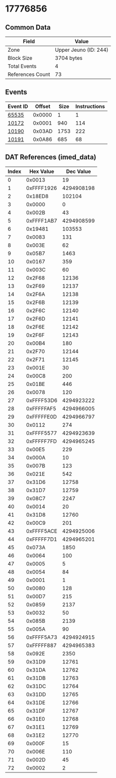 # 17776856

## Common Data

| Field            | Value                 |
|------------------|-----------------------|
| Zone             | Upper Jeuno (ID: 244) |
| Block Size       | 3704 bytes            |
| Total Events     | 4                     |
| References Count | 73                    |

## Events

| Event ID            | Offset   |   Size |   Instructions |
|---------------------|----------|--------|----------------|
| [65535](./65535.md) | 0x0000   |      1 |              1 |
| [10172](./10172.md) | 0x0001   |    940 |            114 |
| [10190](./10190.md) | 0x03AD   |   1753 |            222 |
| [10191](./10191.md) | 0x0A86   |    685 |             68 |

## DAT References (imed_data)

|   Index | Hex Value   |   Dec Value |
|---------|-------------|-------------|
|       0 | 0x0013      |          19 |
|       1 | 0xFFFF1926  |  4294908198 |
|       2 | 0x18ED8     |      102104 |
|       3 | 0x0000      |           0 |
|       4 | 0x002B      |          43 |
|       5 | 0xFFFF1AB7  |  4294908599 |
|       6 | 0x19481     |      103553 |
|       7 | 0x0083      |         131 |
|       8 | 0x003E      |          62 |
|       9 | 0x05B7      |        1463 |
|      10 | 0x0167      |         359 |
|      11 | 0x003C      |          60 |
|      12 | 0x2F68      |       12136 |
|      13 | 0x2F69      |       12137 |
|      14 | 0x2F6A      |       12138 |
|      15 | 0x2F6B      |       12139 |
|      16 | 0x2F6C      |       12140 |
|      17 | 0x2F6D      |       12141 |
|      18 | 0x2F6E      |       12142 |
|      19 | 0x2F6F      |       12143 |
|      20 | 0x00B4      |         180 |
|      21 | 0x2F70      |       12144 |
|      22 | 0x2F71      |       12145 |
|      23 | 0x001E      |          30 |
|      24 | 0x00C8      |         200 |
|      25 | 0x01BE      |         446 |
|      26 | 0x0078      |         120 |
|      27 | 0xFFFF53D6  |  4294923222 |
|      28 | 0xFFFFFAF5  |  4294966005 |
|      29 | 0xFFFFFE0D  |  4294966797 |
|      30 | 0x0112      |         274 |
|      31 | 0xFFFF5577  |  4294923639 |
|      32 | 0xFFFFF7FD  |  4294965245 |
|      33 | 0x00E5      |         229 |
|      34 | 0x000A      |          10 |
|      35 | 0x007B      |         123 |
|      36 | 0x021E      |         542 |
|      37 | 0x31D6      |       12758 |
|      38 | 0x31D7      |       12759 |
|      39 | 0x08C7      |        2247 |
|      40 | 0x0014      |          20 |
|      41 | 0x31D8      |       12760 |
|      42 | 0x00C9      |         201 |
|      43 | 0xFFFF5ACE  |  4294925006 |
|      44 | 0xFFFFF7D1  |  4294965201 |
|      45 | 0x073A      |        1850 |
|      46 | 0x0064      |         100 |
|      47 | 0x0005      |           5 |
|      48 | 0x0054      |          84 |
|      49 | 0x0001      |           1 |
|      50 | 0x0080      |         128 |
|      51 | 0x00D7      |         215 |
|      52 | 0x0859      |        2137 |
|      53 | 0x0032      |          50 |
|      54 | 0x085B      |        2139 |
|      55 | 0x005A      |          90 |
|      56 | 0xFFFF5A73  |  4294924915 |
|      57 | 0xFFFFF887  |  4294965383 |
|      58 | 0x092E      |        2350 |
|      59 | 0x31D9      |       12761 |
|      60 | 0x31DA      |       12762 |
|      61 | 0x31DB      |       12763 |
|      62 | 0x31DC      |       12764 |
|      63 | 0x31DD      |       12765 |
|      64 | 0x31DE      |       12766 |
|      65 | 0x31DF      |       12767 |
|      66 | 0x31E0      |       12768 |
|      67 | 0x31E1      |       12769 |
|      68 | 0x31E2      |       12770 |
|      69 | 0x000F      |          15 |
|      70 | 0x006E      |         110 |
|      71 | 0x002D      |          45 |
|      72 | 0x0002      |           2 |

